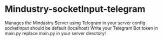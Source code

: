 # Mindustry-socketInput-telegram
Manages the Mindastry Server using Telegram
in your server config socketInput should be default (localhost)
Write your Telegram Bot token in main.py
replace main.py in your server directory!
